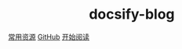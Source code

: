 
<h1 align="center">docsify-blog</h1>

[常用资源](https://www.r2coding.com/#/)
[GitHub](https://github.com/Riaehtnipu)
[开始阅读](#docsify-blog)

